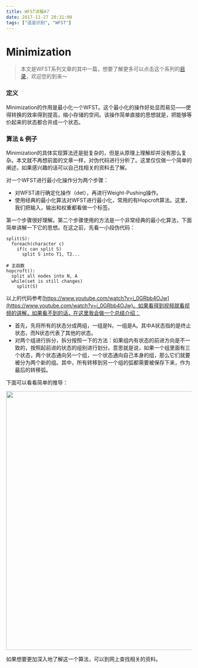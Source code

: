 ```yaml
---
title: WFST详解#7
date: 2017-11-27 20:31:00
tags: ["语音识别", "WFST"]
---
```

# Minimization

> 本文是WFST系列文章的其中一篇，想要了解更多可以点击这个系列的[目录](https://blog.harryfyodor.xyz/2017/12/10/wfst-catalogue/)，欢迎您的到来～

### 定义

Minimization的作用是最小化一个WFST。这个最小化的操作好处显而易见——使得转换的效率得到提高，缩小存储的空间。该操作简单直接的思想就是，把能够等价起来的状态都合并成一个状态。

### 算法 & 例子
Minimization的具体实现算法还是挺复杂的，但是从原理上理解却并没有那么复杂。本文就不再想前面的文章一样，对伪代码进行分析了。这里仅仅做一个简单的阐述，如果感兴趣的话可以自己找相关的资料去了解。

对一个WFST进行最小化操作分为两个步骤：
* 对WFST进行确定化操作（det），再进行Weight-Pushing操作。
* 使用经典的最小化算法对WFST进行最小化，常用的有Hopcroft算法。这里，我们把输入，输出和权重都看做一个标签。

第一个步骤很好理解。第二个步骤使用的方法是一个非常经典的最小化算法，下面简单讲解一下它的思想。在这之前，先看一小段伪代码：
```
split(S):
  foreach(character c)
    if(c can split S)
      split S into T1, T2...

# 主函数
hopcroft():
  split all nodes into N, A
  while(set is still changes)
    split(S)
```
以上的代码参考[https://www.youtube.com/watch?v=i_0GRbb4OJw](https://www.youtube.com/watch?v=i_0GRbb4OJw)。如果看得到视频就看视频的讲解，如果看不到的话，在这里我会做一个总结介绍：

* 首先，先将所有的状态分成两组，一组是N，一组是A。其中A状态指的是终止状态，而N状态代表了其他的状态。
* 对两个组进行拆分，拆分按照一下的方法：如果组内有状态的前进方向是不一致的，按照起前进的状态的组别进行划分。意思就是说，如果一个组里面有三个状态，两个状态通向另一个组，一个状态通向自己本身的组，那么它们就要被分为两个新的组。其中，所有转移到另一个组的弧都需要被保存下来，作为最后的转移弧。

下面可以看看简单的推导：

<img src="minimization.jpg" style="margin-left:50%;transform: translateX(-50%); height: 700px;">

如果想要更加深入地了解这一个算法，可以到网上查找相关的资料。
